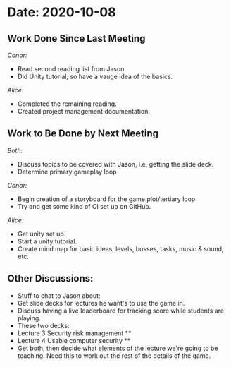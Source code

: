# Date: 2020-10-08

## Work Done Since Last Meeting
*Conor:* 
- Read second reading list from Jason
- Did Unity tutorial, so have a vauge idea of the basics.

*Alice:* 
- Completed the remaining reading.
- Created project management documentation.

## Work to Be Done by Next Meeting
*Both:*
- Discuss topics to be covered with Jason, i.e, getting the slide deck.
- Determine primary gameplay loop

*Conor:* 
- Begin creation of a storyboard for the game plot/tertiary loop.
- Try and get some kind of CI set up on GitHub.

*Alice:*
- Get unity set up.
- Start a unity tutorial. 
- Create mind map for basic ideas, levels, bosses, tasks, music & sound, etc. 

## Other Discussions:
- Stuff to chat to Jason about:
 - Get slide decks for lectures he want's to use the game in. 
 - Discuss having a live leaderboard for tracking score while students are playing. 
- These two decks:
 - Lecture 3 Security risk management **
 - Lecture 4 Usable computer security **
- Get both, then decide what elements of the lecture we're going to be teaching. Need this to work out the rest of the details of the game.
